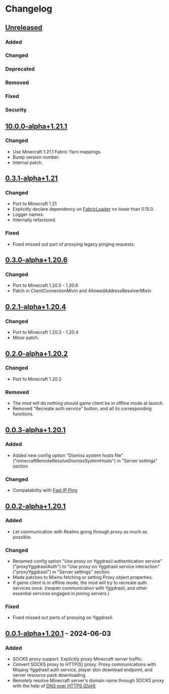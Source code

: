 # Changelog

## [Unreleased]

### Added

### Changed

### Deprecated

### Removed

### Fixed

### Security

## [10.0.0-alpha+1.21.1]

### Changed

- Use Minecraft 1.21.1 Fabric Yarn mappings.
- Bump version number.
- Internal patch.

## [0.3.1-alpha+1.21]

### Changed

- Port to Minecraft 1.21
- Explicitly declare dependency on [FabricLoader](https://github.com/FabricMC/fabric-loader/releases/tag/0.15.0) no lower than 0.15.0.
- Logger names.
- Internally refactored.

### Fixed

- Fixed missed out part of proxying legacy pinging requests.

## [0.3.0-alpha+1.20.6]

### Changed

- Port to Minecraft 1.20.5 - 1.20.6
- Patch in ClientConnectionMixin and AllowedAddressResolverMixin

## [0.2.1-alpha+1.20.4]

### Changed

- Port to Minecraft 1.20.3 - 1.20.4
- Minor patch.

## [0.2.0-alpha+1.20.2]

### Changed

- Port to Minecraft 1.20.2

### Removed

- The mod will do nothing should game client be in offline mode at launch.
- Removed "Recreate auth service" button, and all its corresponding functions.

## [0.0.3-alpha+1.20.1]

### Added

- Added new config option "Dismiss system hosts file"("minecraftRemoteResolveDismissSystemHosts") in "Server settings" section

### Changed

- Compatability with [Fast IP Ping](https://modrinth.com/mod/fast-ip-ping)

## [0.0.2-alpha+1.20.1]

### Added

- Let communication with Realms going through proxy as much as possible.

### Changed

- Renamed config option "Use proxy on Yggdrasil authentication service"("proxyYggdrasilAuth")
  to "Use proxy on Yggdrasil service interaction"("proxyYggdrasil") in "Server settings" section.
- Made patches to Mixins fetching or setting Proxy object properties.
- If game client is in offline mode, the mod will try to recreate auth services once.
  (reopen communication with Yggdrasil, and other essential services engaged in joining servers.)

### Fixed

- Fixed missed out parts of proxying on Yggdrasil.

## [0.0.1-alpha+1.20.1] - 2024-06-03

### Added

- SOCKS proxy support. Explicitly proxy Minecraft server traffic.
- Convert SOCKS proxy to HTTP(S) proxy. Proxy communications with Mojang Yggdrasil auth service, player skin download endpoint, and server resource pack downloading.
- Remotely resolve Minecraft server's domain name through SOCKS proxy with the help of [DNS over HTTPS (DoH)](https://www.rfc-editor.org/rfc/rfc8484)

[Unreleased]: https://github.com/CrimsonEdgeHope/SocksProxyClientOfMinecraft/compare/v10.0.0-alpha+1.21.1...HEAD
[10.0.0-alpha+1.21.1]: https://github.com/CrimsonEdgeHope/SocksProxyClientOfMinecraft/compare/v0.3.1-alpha+1.21...v10.0.0-alpha+1.21.1
[0.3.1-alpha+1.21]: https://github.com/CrimsonEdgeHope/SocksProxyClientOfMinecraft/compare/v0.3.0-alpha+1.20.6...v0.3.1-alpha+1.21
[0.3.0-alpha+1.20.6]: https://github.com/CrimsonEdgeHope/SocksProxyClientOfMinecraft/compare/v0.2.1-alpha+1.20.4...v0.3.0-alpha+1.20.6
[0.2.1-alpha+1.20.4]: https://github.com/CrimsonEdgeHope/SocksProxyClientOfMinecraft/compare/v0.2.0-alpha+1.20.2...v0.2.1-alpha+1.20.4
[0.2.0-alpha+1.20.2]: https://github.com/CrimsonEdgeHope/SocksProxyClientOfMinecraft/compare/v0.0.3-alpha+1.20.1...v0.2.0-alpha+1.20.2
[0.0.3-alpha+1.20.1]: https://github.com/CrimsonEdgeHope/SocksProxyClientOfMinecraft/compare/v0.0.2-alpha+1.20.1...v0.0.3-alpha+1.20.1
[0.0.2-alpha+1.20.1]: https://github.com/CrimsonEdgeHope/SocksProxyClientOfMinecraft/compare/v0.0.1-alpha+1.20.1...v0.0.2-alpha+1.20.1
[0.0.1-alpha+1.20.1]: https://github.com/CrimsonEdgeHope/SocksProxyClientOfMinecraft/commits/v0.0.1-alpha+1.20.1
